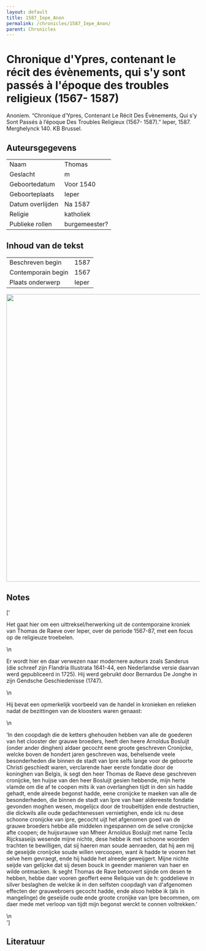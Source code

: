 ```yaml
---
layout: default
title: 1587_Iepe_Anon
permalink: /chronicles/1587_Iepe_Anon/
parent: Chronicles
--- 
```



# Chronique d'Ypres, contenant le récit des évènements, qui s'y sont passés à l'époque des troubles religieux (1567- 1587) 

Anoniem. “Chronique d’Ypres, Contenant Le Récit Des Évènements, Qui s’y Sont Passés à l’époque Des Troubles Religieux (1567- 1587).” Ieper, 1587. Merghelynck 140. KB Brussel. 

## Auteursgegevens 

| | | 
| --------------- | --------------- | 
| Naam | Thomas  | 
| Geslacht | m | 
 | Geboortedatum | Voor 1540 | 
| Geboorteplaats | Ieper | 
| Datum overlijden | Na 1587 | 
| Religie | katholiek | 
| Publieke rollen | burgemeester? | 

## Inhoud van de tekst 

| | | 
| --------------- | --------------- | 
| Beschreven begin | 1587 | 
| Contemporain begin | 1567 | 
| Plaats onderwerp | Ieper | 

[<img src="..\..\barplots_chronicles\1587_Iepe_Anon.jpg" width="750"/>](..\..\barplots_chronicles\1587_Iepe_Anon.jpg) 

## Notes 

['<div data-schema-version="8"><p>Het gaat hier om een uittreksel/herwerking uit de contemporaine kroniek van Thomas de Raeve over Ieper, over de periode 1567-87, met een focus op de religieuze troebelen.</p>\n<p>Er wordt hier en daar verwezen naar modernere auteurs zoals Sanderus (die schreef zijn Flandria Illustrata 1641-44, een Nederlandse versie daarvan werd gepubliceerd in 1725). Hij werd gebruikt door Bernardus De Jonghe in zijn Gendsche Geschiedenisse (1747).</p>\n<p>Hij bevat een opmerkelijk voorbeeld van de handel in kronieken en relieken nadat de bezittingen van de kloosters waren genaast:</p>\n<p>‘In den coopdagh die de ketters ghehouden hebben van alle de goederen van het clooster der grauwe broeders, heeft den heere Arnoldus Bosluijt (onder ander dinghen) aldaer gecocht eene groote geschreven Cronijcke, welcke boven de hondert jaren geschreven was, behelsende veele besonderheden die binnen de stadt van Ipre selfs lange voor de geboorte Christi geschiedt waren, verclarende haer eerste fondatie door de koninghen van Belgis, ik segt den heer Thomas de Raeve dese geschreven cronijcke, ten huijse van den heer Bosluijt gesien hebbende, mijn herte vlamde om die af te coopen mits ik van overlanghen tijdt in den sin hadde gehadt, ende alreede begonst hadde, eene cronijcke te maeken van alle de besonderheden, die binnen de stadt van Ipre van haer aldereeste fondatie gevonden moghen wesen, mogelijcx door de troubeltijden ende destructien, die dickwils alle oude gedachtenessen vernietighen, ende ick nu dese schoone cronijcke van ipre, gecocht uijt het afgenomen goed van de grauwe broeders hebbe alle middelen ingespannen om de selve cronijcke afte coopen; de huijsvrauwe van Mheer Arnoldus Bosluijt met name Tecla Rijcksaseijs wesende mijne nichte, dese hebbe ik met schoone woorden trachten te bewilligen, dat sij haeren man soude aenraeden, dat hij aen mij de geseijde cronijcke soude willen vercoopen, want ik hadde te vooren het selve hem gevraegt, ende hij hadde het alreede geweijgert. Mijne nichte seijde van gelijcke dat sij desen bouck in geender manieren van haer en wilde ontmacken. Ik seght Thomas de Rave betoovert sijnde om desen te hebben, hebbe daer vooren geoffert eene Reliquie van de h: goddelieve in silver beslaghen de welcke ik in den selfsten coopdagh van d\'afgenomen effecten der grauwebroers gecocht hadde, ende alsoo hebbe ik (als in mangelinge) de geseijde oude ende groote cronijke van Ipre becommen, om daer mede met verloop van tijdt mijn begonst werckt te connen voltrekken.’</p>\n</div>'] 

## Literatuur 

